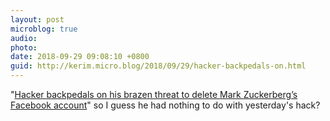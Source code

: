 ```yaml
---
layout: post
microblog: true
audio: 
photo: 
date: 2018-09-29 09:08:10 +0800
guid: http://kerim.micro.blog/2018/09/29/hacker-backpedals-on.html
---
```

"[Hacker backpedals on his brazen threat to delete Mark Zuckerberg’s Facebook account](https://www.google.com/amp/s/mashable.com/article/taiwanese-hacker-claims-delete-mark-zuckerberg-facebook-account-livestream.amp)" so I guess he had nothing to do with yesterday's hack?
